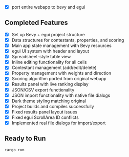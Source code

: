 - [x] port entire webapp to bevy and egui

## Completed Features

- [x] Set up Bevy + egui project structure
- [x] Data structures for contestants, properties, and scoring
- [x] Main app state management with Bevy resources
- [x] egui UI system with header and layout
- [x] Spreadsheet-style table view
- [x] Inline editing functionality for all cells
- [x] Contestant management (add/edit/delete)
- [x] Property management with weights and direction
- [x] Scoring algorithm ported from original webapp
- [x] Results panel with live ranking display
- [x] JSON/CSV export functionality
- [x] JSON import functionality with native file dialogs
- [x] Dark theme styling matching original
- [x] Project builds and compiles successfully
- [x] Fixed results panel layout issues
- [x] Fixed egui ScrollArea ID conflicts
- [x] Implemented real file dialogs for import/export

## Ready to Run

```bash
cargo run
```